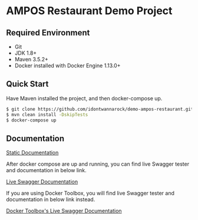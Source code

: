# AMPOS Restaurant Demo Project

## Required Environment

- Git
- JDK 1.8+
- Maven 3.5.2+
- Docker installed with Docker Engine 1.13.0+ 

## Quick Start

Have Maven installed the project, and then docker-compose up.

```bash
$ git clone https://github.com/idontwannarock/demo-ampos-restaurant.git
$ mvn clean install -DskipTests
$ docker-compose up
```

## Documentation

[Static Documentation](https://idontwannarock.github.io/demo-ampos-restaurant/)

After docker compose are up and running, you can find live Swagger tester and documentation in below link.

[Live Swagger Documentation](http://localhost:9000/swagger-ui.html)

If you are using Docker Toolbox, you will find live Swagger tester and documentation in below link instead.

[Docker Toolbox's Live Swagger Documentation](http://192.168.99.100:9000/swagger-ui.html)